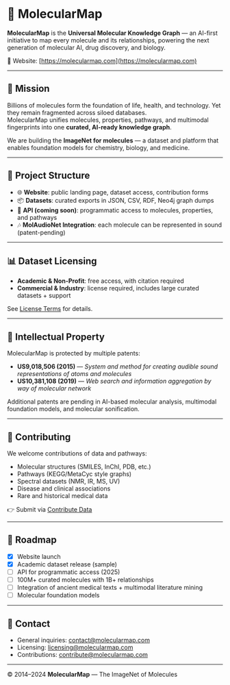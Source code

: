 
# 🌌 MolecularMap

**MolecularMap** is the **Universal Molecular Knowledge Graph** — an AI-first initiative to map every molecule and its relationships, powering the next generation of molecular AI, drug discovery, and biology.

📍 Website: [https://molecularmap.com](https://molecularmap.com)

---

## 🔬 Mission

Billions of molecules form the foundation of life, health, and technology. Yet they remain fragmented across siloed databases.  
MolecularMap unifies molecules, properties, pathways, and multimodal fingerprints into one **curated, AI-ready knowledge graph**.

We are building the **ImageNet for molecules** — a dataset and platform that enables foundation models for chemistry, biology, and medicine.

---

## 📂 Project Structure

- 🌐 **Website**: public landing page, dataset access, contribution forms  
- 📦 **Datasets**: curated exports in JSON, CSV, RDF, Neo4j graph dumps  
- 🔗 **API (coming soon)**: programmatic access to molecules, properties, and pathways  
- 🎶 **MolAudioNet Integration**: each molecule can be represented in sound (patent-pending)  

---

## 📊 Dataset Licensing

- **Academic & Non-Profit**: free access, with citation required  
- **Commercial & Industry**: license required, includes large curated datasets + support  

See [License Terms](https://molecularmap.com/license.html) for details.

---

## 📜 Intellectual Property

MolecularMap is protected by multiple patents:

- **US9,018,506 (2015)** — *System and method for creating audible sound representations of atoms and molecules*  
- **US10,381,108 (2019)** — *Web search and information aggregation by way of molecular network*  

Additional patents are pending in AI-based molecular analysis, multimodal foundation models, and molecular sonification.

---

## 🤝 Contributing

We welcome contributions of data and pathways:

- Molecular structures (SMILES, InChI, PDB, etc.)  
- Pathways (KEGG/MetaCyc style graphs)  
- Spectral datasets (NMR, IR, MS, UV)  
- Disease and clinical associations  
- Rare and historical medical data  

👉 Submit via [Contribute Data](https://molecularmap.com/contribute.html)

---

## 🚀 Roadmap

- [x] Website launch  
- [x] Academic dataset release (sample)  
- [ ] API for programmatic access (2025)  
- [ ] 100M+ curated molecules with 1B+ relationships  
- [ ] Integration of ancient medical texts + multimodal literature mining  
- [ ] Molecular foundation models  

---

## 📧 Contact

- General inquiries: [contact@molecularmap.com](mailto:contact@molecularmap.com)  
- Licensing: [licensing@molecularmap.com](mailto:licensing@molecularmap.com)  
- Contributions: [contribute@molecularmap.com](mailto:contribute@molecularmap.com)  

---

© 2014–2024 **MolecularMap** — The ImageNet of Molecules  

